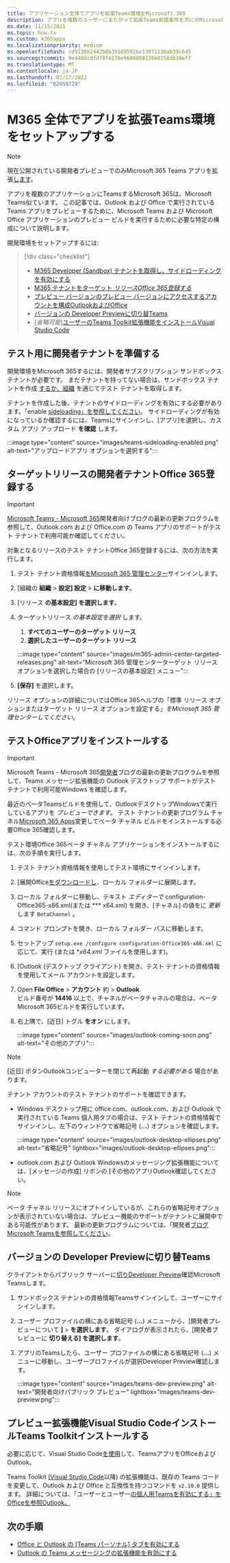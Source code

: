 ```yaml
---
title: アプリケーション全体でアプリを拡張Teams環境をMicrosoft 365
description: アプリを複数のユーザーにまたがって拡張Teams前提条件を次に示Microsoft 365
ms.date: 11/15/2021
ms.topic: how-to
ms.custom: m365apps
ms.localizationpriority: medium
ms.openlocfilehash: cd9136b2442b8b39169592be13071136ab39c645
ms.sourcegitcommit: 9e448dcdfd78f4278e9600808228e8158d830ef7
ms.translationtype: MT
ms.contentlocale: ja-JP
ms.lasthandoff: 01/17/2022
ms.locfileid: "62059729"
---
```

# <a name="set-up-your-dev-environment-for-extending-teams-apps-across-m365"></a>M365 全体でアプリを拡張Teams環境をセットアップする

> [!NOTE]
> 現在公開されている開発者プレビューでのみMicrosoft 365 Teams アプリを拡張[します](~/resources/dev-preview/developer-preview-intro.md)。

アプリを複数のアプリケーションにTeamsするMicrosoft 365は、Microsoft Teams似ています。 この記事では、Outlook および Office で実行されている Teams アプリをプレビューするために、Microsoft Teams および Microsoft Office アプリケーションのプレビュー ビルドを実行するために必要な特定の構成について説明します。

開発環境をセットアップするには:

> [!div class="checklist"]
> * [M365 Developer (Sandbox) テナントを取得し、サイドローディングを有効にする](#prepare-a-developer-tenant-for-testing)
> * [M365 テナントをターゲット *リリースOffice 365登録する*](#enroll-your-developer-tenant-for-office-365-targeted-releases)
> * [プレビュー バージョンのプレビュー バージョンにアクセスするアカウントを構成OutlookおよびOffice](#install-office-apps-in-your-test-environment)
> * [バージョンの Developer Previewに切り替Teams](#switch-to-the-developer-preview-version-of-teams)
> * [*省略可能*][ユーザーのTeams Toolkit拡張機能をインストールVisual Studio Code](#install-visual-studio-code-and-teams-toolkit-preview-extension)

## <a name="prepare-a-developer-tenant-for-testing"></a>テスト用に開発者テナントを準備する

開発環境をMicrosoft 365するには、開発者サブスクリプション サンドボックス テナントが必要です。 まだテナントを持ってない場合は、サンドボックス テナントを作成 [するか、組織](/office/developer-program/microsoft-365-developer-program-get-started) を通じてテスト テナントを取得します。

テナントを作成した後、テナントのサイドローディングを有効にする必要があります。「enable [sideloading」を参照してください](/microsoftteams/platform/concepts/build-and-test/prepare-your-o365-tenant#enable-custom-teams-apps-and-turn-on-custom-app-uploading)。 サイドローディングが有効になっているか確認するには、Teamsにサインインし、[アプリ]を選択し、カスタム アプリ アップロード **を確認** します。

:::image type="content" source="images/teams-sideloading-enabled.png" alt-text="アップロードアプリ オプションを選択する":::

## <a name="enroll-your-developer-tenant-for-office-365-targeted-releases"></a>ターゲットリリースの開発者テナントOffice 365登録する

> [!IMPORTANT]
> [Microsoft Teams - Microsoft 365](https://devblogs.microsoft.com/microsoft365dev/)開発者向けブログの最新の更新プログラムを参照して、Outlook.com および Office.com の Teams アプリのサポートがテスト テナントで利用可能か確認してください。

対象となるリリースのテスト テナントOffice 365登録するには、次の方法を実行します。

1. テスト テナント資格情報[をMicrosoft 365 管理センター](https://admin.microsoft.com)サインインします。
1. [組織の **組織**  >  **設定] 設定**  >  **に移動します**。
1. [リリース **の基本設定] を選択します**。
1. ターゲットリリース *の基本設定を選択* します。
    1. **すべてのユーザーのターゲット リリース**
    1. **選択したユーザーのターゲット リリース**

    :::image type="content" source="images/m365-admin-center-targeted-releases.png" alt-text="Microsoft 365 管理センターターゲット リリース オプションを選択した場合の [リリースの基本設定] メニュー":::
    
1. **[保存]** を選択します。

リリース オプションの詳細についてはOffice 365ヘルプの「標準 [](/microsoft-365/admin/manage/release-options-in-office-365?view=o365-worldwide&preserve-view=true#targeted-release)リリース オプションまたはターゲット リリース オプションを設定する」*をMicrosoft 365 管理センターしてください*。

## <a name="install-office-apps-in-your-test-environment"></a>テストOfficeアプリをインストールする

> [!IMPORTANT]
> Microsoft Teams - Microsoft 365[開発者](https://devblogs.microsoft.com/microsoft365dev/)ブログの最新の更新プログラムを参照して、Teams メッセージ拡張機能の Outlook デスクトップ サポートがテスト テナントで利用可能Windows を確認します。

最近のベータTeamsビルドを使用して、OutlookデスクトップWindowsで実行しているアプリを *プレビューできます*。 テスト テナントの更新プログラム チャネル[Microsoft 365 Apps](/deployoffice/change-update-channels?WT.mc_id=M365-MVP-5002016)変更してベータ チャネル ビルドをインストールする必要Office 365確認します。

テスト環境Office 365ベータ チャネル アプリケーションをインストールするには、次の手順を実行します。

1. テスト テナント資格情報を使用してテスト環境にサインインします。
1. [展開Office[をダウンロードし](https://www.microsoft.com/download/details.aspx?id=49117)、ローカル フォルダーに展開します。
1. ローカル フォルダーに移動し、テキスト *エディターで* configuration-Office365-x86.xml(または *** x64.xml) を開き、[チャネル] の値をに *更新* します `BetaChannel` 。
1. コマンド プロンプトを開き、ローカル フォルダー パスに移動します。
1. セットアップ `setup.exe /configure configuration-Office365-x86.xml` に応じて、実行 (または **x64.xml* ファイルを使用します)。
1. [Outlook (デスクトップ クライアント) を開き、テスト テナントの資格情報を使用してメール アカウントを設定します。
1. Open **File Office**  >  **アカウント** 約  >  **Outlook**.  
   ビルド番号が **14416** 以上で、チャネルがベータチャネルの場合は、ベータ Microsoft 365ビルドを実行しています。
1. 右上隅で、[近日] トグル **をオン** にします。
    
    :::image type="content" source="images/outlook-coming-soon.png" alt-text="その他のアプリ":::

> [!NOTE]
> [近日] ボタンOutlookコンピューターを閉じて再起動 *する必要がある* 場合があります。

テナント アカウントのテスト テナントのサポートを確認できます。

* Windows デスクトップ用に office.com、outlook.com、および Outlook で実行されている Teams 個人用タブの場合は、テスト テナントの資格情報でサインインし、左下のウィンドウで省略記号 (**...**) オプションを確認します。

    :::image type="content" source="images/outlook-desktop-ellipses.png" alt-text="省略記号" lightbox="images/outlook-desktop-ellipses.png":::

* outlook.com および Outlook Windowsのメッセージング拡張機能については、[メッセージの作成] リボンの [その他のアプリOutlook確認してください。

> [!NOTE]
> ベータ チャネル リリースにオプトインしているが、これらの省略記号オプションが表示されていない場合は、プレビュー機能のサポートがテナントに展開中である可能性があります。 最新の更新プログラムについては、「開発者[ブログMicrosoft Teamsを参照してください](https://devblogs.microsoft.com/microsoft365dev/)。

## <a name="switch-to-the-developer-preview-version-of-teams"></a>バージョンの Developer Previewに切り替Teams

クライアントからパブリック サーバーに[切りDeveloper Preview](../resources/dev-preview/developer-preview-intro.md)確認Microsoft Teamsします。

1. サンドボックス テナントの資格情報Teamsサインインして、ユーザーにサインインします。
1. ユーザー プロファイルの横にある省略記号 (**...**) メニューから、[開発者プレビューについて **]**  >  **を選択します**。 ダイアログが表示されたら、[開発者プレビューに **切り替える] を選択します**。
1. アプリのTeamsしたら、ユーザー プロファイルの横にある省略記号 (**...**) メニューに移動し、ユーザープロファイルが選択Developer Preview確認します。

    :::image type="content" source="images/teams-dev-preview.png" alt-text="開発者向けパブリック プレビュー" lightbox="images/teams-dev-preview.png":::

## <a name="install-visual-studio-code-and-teams-toolkit-preview-extension"></a>プレビュー拡張機能Visual Studio CodeインストールTeams Toolkitインストールする

必要に応じて、Visual Studio Code[を使用](https://code.visualstudio.com/)して、TeamsアプリをOfficeおよびOutlook。

Teams Toolkit [(Visual Studio Code](https://aka.ms/teams-toolkit)以降) の拡張機能は、既存の Teams コードを変更して、Outlook および Office と互換性を持つコマンドを `v2.10.0` 提供します。 詳細については、「ユーザーとユーザー[の個人用Teamsを有効にする」をOfficeを参照Outlook。](extend-m365-teams-personal-tab.md)

## <a name="next-steps"></a>次の手順

- [Office と Outlook の [Teams パーソナル] タブを有効にする](extend-m365-teams-personal-tab.md)
- [Outlook の Teams メッセージングの拡張機能を有効にする](extend-m365-teams-message-extension.md)